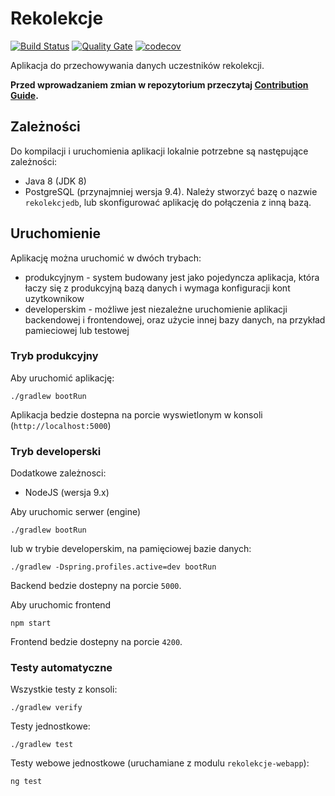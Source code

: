 # Rekolekcje

[![Build Status](https://travis-ci.org/oaza-waw/rekolekcje-api.svg?branch=master)](https://travis-ci.org/oaza-waw/rekolekcje-api)
[![Quality Gate](https://sonarcloud.io/api/project_badges/measure?project=rekolekcje-api%3Arekolekcje-engine&metric=alert_status)](https://sonarcloud.io/dashboard/index/rekolekcje-api:rekolekcje-engine)
[![codecov](https://codecov.io/gh/oaza-waw/rekolekcje-api/branch/develop/graph/badge.svg)](https://codecov.io/gh/oaza-waw/rekolekcje-api)

Aplikacja do przechowywania danych uczestników rekolekcji.

**Przed wprowadzaniem zmian w repozytorium przeczytaj [Contribution Guide](docs/CONTRIBUTING.md).**

## Zależności

Do kompilacji i uruchomienia aplikacji lokalnie potrzebne są następujące zależności:

- Java 8 (JDK 8)
- PostgreSQL (przynajmniej wersja 9.4). Należy stworzyć bazę o nazwie `rekolekcjedb`, lub skonfigurować aplikację do połączenia z inną bazą.


## Uruchomienie

Aplikację można uruchomić w dwóch trybach:
- produkcyjnym - system budowany jest jako pojedyncza aplikacja, która łaczy się z produkcyjną bazą danych i wymaga konfiguracji kont uzytkownikow
- developerskim - możliwe jest niezależne uruchomienie aplikacji backendowej i frontendowej, oraz użycie innej bazy danych, na przykład pamieciowej lub testowej

### Tryb produkcyjny

Aby uruchomić aplikację:
```$xslt
./gradlew bootRun
```

Aplikacja bedzie dostepna na porcie wyswietlonym w konsoli (`http://localhost:5000`)

### Tryb developerski

Dodatkowe zależnosci:
- NodeJS (wersja 9.x)

Aby uruchomic serwer (engine)
```$xslt
./gradlew bootRun
```

lub w trybie developerskim, na pamięciowej bazie danych:
```$xslt
./gradlew -Dspring.profiles.active=dev bootRun
```

Backend bedzie dostepny na porcie `5000`.

Aby uruchomic frontend
```$xslt
npm start
```

Frontend bedzie dostepny na porcie `4200`.

### Testy automatyczne

Wszystkie testy z konsoli:
```$xslt
./gradlew verify
```

Testy jednostkowe:
```$xslt
./gradlew test
```

Testy webowe jednostkowe (uruchamiane z modulu `rekolekcje-webapp`):
```$xslt
ng test
```
